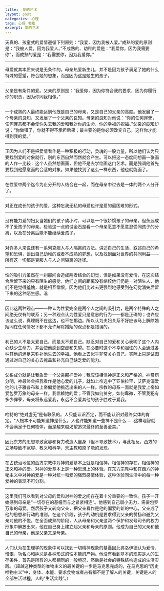 ```yaml
---
title:  爱的艺术
layout: post
categories: 心理
tags: 心理 书籍
excerpt: 爱的艺术
---
```


天真的、孩童式的爱情遵循下列原则：“我爱，因为我被人爱。”成熟的爱的原则是：“我被人爱，因为我爱人。”不成熟的、幼稚的爱是：“我爱你，因为我需要你”，而成熟的爱是：“我需要你，因为我爱你。”
<!-- 〔美〕弗洛姆, 爱的艺术, loc. 495-497 -->

----------

母爱就其本质来说是无条件的。母亲热爱新生儿，并不是因为孩子满足了她的什么特殊的愿望，符合她的想象，而是因为这是她生的孩子。
<!-- 〔美〕弗洛姆, 爱的艺术, loc. 502-503 -->

----------

父亲是有条件的爱。父亲的原则是：“我爱你，因为你符合我的要求，因为你履行你的职责，因为你同我相像。”
<!-- 〔美〕弗洛姆, 爱的艺术, loc. 518-519 -->

----------

一个成熟的人最终能达到他既是自己的母亲，又是自己的父亲的高度。他发展了一个母亲的良知，又发展了一个父亲的良知。母亲的良知对他说：“你的任何罪孽，任何罪恶都不会使你失去我的爱和我对你的生命、你的幸福的祝福。”父亲的良知却说：“你做错了，你就不得不承担后果；最主要的是你必须改变自己，这样你才能得到我的爱。”
<!-- 〔美〕弗洛姆, 爱的艺术, loc. 529-532 -->

----------

正因为人们不是把爱情看作是一种积极的行动，灵魂的一股力量，所以他们认为只要找到爱的对象就行，别的东西自然而然就会产生。可以把这一态度同想画一张画的人作一比较：这个人虽然想画画，但他不是去学绘画这门艺术，而是强调他首先要找到他愿意画的合适的对象。如果他找到了这么一样东西，他也就能画了。
<!-- 〔美〕弗洛姆, 爱的艺术, loc. 552-554 -->

----------

在性爱中两个迄今为止分开的人结合在一起，而在母亲中过去是一体的两个人分开了。
<!-- 〔美〕弗洛姆, 爱的艺术, loc. 608-609 -->

----------

对正在成长的孩子的爱，这种忘我无私的母爱也许是爱的最困难的形式。
<!-- 〔美〕弗洛姆, 爱的艺术, loc. 613-614 -->

----------

没有能力爱的妇女当她们的孩子幼小时，可以是一个很娇惯孩子的母亲，但永远成不了爱孩子的母亲。检验这一点的试金石是看一个母亲愿意不愿意忍受同孩子的分离，以及在分离后能不能继续爱孩子。
<!-- 〔美〕弗洛姆, 爱的艺术, loc. 616-617 -->

----------

对许多人来说还有一系列克服人与人隔离的方法。讲述自己的生活，叙述自己的希望和恐惧，谈出自己幼稚的或者不成熟的梦想，以及找到面对世界的共同利益——所有这一切都是克服人与人之间隔离的途径。
<!-- 〔美〕弗洛姆, 爱的艺术, loc. 630-632 -->

----------

性的吸引力虽然在一刹那间会造成两者结合的幻觉，但是如果没有爱情，在这次结合后留下来的只有陌生的感觉，他们之间的距离没有缩校他们仍是一对陌生人，他们不是觉得羞愧，就是相互憎恨，因为他们比过去更强烈地感受到在幻觉消失后留下来的这种陌生感。温
<!-- 〔美〕弗洛姆, 爱的艺术, loc. 644-647 -->

----------

因此这两种观点——一种认为性爱完全是两个人之间的吸引力，是两个特殊的人之间绝无仅有的联系；另一种观点认为性爱只是意志的行为——都是正确的；也许应该这么说，真理既不在这边，也不在那边。所以认为夫妇关系不好应该马上解除婚姻同在任何情况下都不允许解除婚姻的观点都是错误的。
<!-- 〔美〕弗洛姆, 爱的艺术, loc. 670-673 -->

----------

利己的人不是太爱自己，而是太不爱自己。缺乏对自己的爱和关心表明了这个人内心缺少生命力，并会使他感到空虚和失望。在必要时这个不幸和胆怯的人会通过各种其他的满足来弥补他失去的幸福。他看上去似乎非常关心自己，实际上只是试图通过对自己的关心去掩盖和补充自己缺乏爱的能力。
<!-- 〔美〕弗洛姆, 爱的艺术, loc. 705-707 -->

----------

父系成分就是让我象爱一个父亲那样爱神；我应该相信神是正义和严格的，神赏罚分明，神最终会把我看作是他心爱的儿子，就如上帝选中了亚伯拉罕，艾萨克偏爱他的儿子雅各布和上帝偏爱他挑选出来的人一样。宗教的母系一面就是我爱上帝如爱包罗万象的母亲一样。我信赖她的爱；不管我如何贫穷，如何卑微，不管我犯有多少罪孽，母亲将永远爱我，永远不会爱其他的孩子胜过于爱我。
<!-- 〔美〕弗洛姆, 爱的艺术, loc. 771-775 -->

----------

哈特的“绝对虚无”是有联系的。人只能认识否定，而不能认识对最终实体的肯定。“人根本不可能知道神是什么，人也许能知道一些神不是什么……这样理智就不会满足于任何物体，而是越来越渴望追求最终的至善至美。”
<!-- 〔美〕弗洛姆, 爱的艺术, loc. 862-864 -->

----------

因此东方的思想导致宽容和努力改造人自身（但不导致技术），与此相反，西方的立场导致不宽容、教义和科学、天主教和原子能的发现。
<!-- 〔美〕弗洛姆, 爱的艺术, loc. 895-897 -->

----------

在占统治地位的西方宗教中对神的爱基本上就是相信神，相信神的存在，相信神的正义和神的爱。对神的爱基本上是一种思想上的体验。在东方宗教中和在西方的神秘主义中对神的爱是一种对统一和爱的强烈感情体验，这种体验同生活中的每一种爱神的表现不可分割。
<!-- 〔美〕弗洛姆, 爱的艺术, loc. 898-901 -->

----------

这里我们可以看到对父母的爱和对神的爱之间存在着十分重要的一致性。孩子一开始感到母亲是“一切存在的基幢而与之紧紧相连”。他感到自己弱小无力，需要包罗万象的母爱。然后孩子又转向父亲，把父亲看作是他的偏爱的新的中心，父亲成了他的思想和行动的准则。在这个阶段，孩子的动机是要求得到父亲的赞扬和避免父亲对他的不悦。在全面成熟的阶段，人从母亲和父亲这两个保护和发号司令的权力形象中解放出来，他在自己身上建立起父亲和母亲的原则。他成为自己的父亲和他自己的母亲，他是父亲又是母亲。
<!-- 〔美〕弗洛姆, 爱的艺术, loc. 904-909 -->

----------

人们认为在生理学的现象中可以找到一切精神现象的基矗因此弗洛伊德认为爱情、憎恨、功名心和妒忌是各种形式的性本能的产物。他没有看到基本的现实是人的生存条件，首先是所有的人都相同的一般境况，然后是社会的特殊结构造成的生活实践。（超越这种类型的唯物主义的最关键的一步是马克思完成的，在马克思的“历史唯物主义”中，身体、本能、要求食物或者占有都不是了解人的关键，关键是人的全部生活过程，人的“生活实践”。）
<!-- 〔美〕弗洛姆, 爱的艺术, loc. 1011-1015 -->

----------

